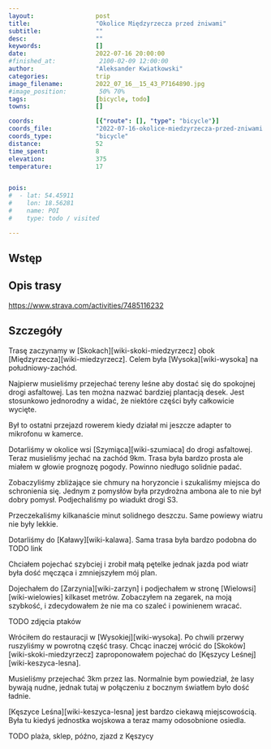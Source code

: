 ```yaml
---
layout:                 post
title:                  "Okolice Międzyrzecza przed żniwami"
subtitle:               ""
desc:                   ""
keywords:               []
date:                   2022-07-16 20:00:00
#finished_at:            2100-02-09 12:00:00
author:                 "Aleksander Kwiatkowski"
categories:             trip
image_filename:         2022_07_16__15_43_P7164890.jpg
#image_position:         50% 70%
tags:                   [bicycle, todo]
towns:                  []

coords:                 [{"route": [], "type": "bicycle"}]
coords_file:            "2022-07-16-okolice-miedzyrzecza-przed-zniwami.json"
coords_type:            "bicycle"
distance:               52
time_spent:             8
elevation:              375
temperature:            17


pois:
#  - lat: 54.45911
#    lon: 18.56281
#    name: POI
#    type: todo / visited

---
```



## Wstęp

## Opis trasy

https://www.strava.com/activities/7485116232

## Szczegóły

Trasę zaczynamy w [Skokach][wiki-skoki-miedzyrzecz] obok [Międzyrzecza][wiki-miedzyrzecz].
Celem była [Wysoka][wiki-wysoka] na południowy-zachód.

Najpierw musieliśmy przejechać tereny leśne aby dostać się do
spokojnej drogi asfaltowej. Las ten można nazwać bardziej plantacją desek.
Jest stosunkowo jednorodny a widać, że niektóre części były całkowicie
wycięte.

Był to ostatni przejazd rowerem kiedy działał mi jeszcze adapter to mikrofonu
w kamerce.

Dotarliśmy w okolice wsi [Szymiąca][wiki-szumiaca] do drogi asfaltowej.
Teraz musieliśmy jechać na zachód 9km. Trasa była bardzo prosta ale miałem
w głowie prognozę pogody. Powinno niedługo solidnie padać.

Zobaczyliśmy zbliżające sie chmury na horyzoncie i szukaliśmy miejsca do schronienia
się. Jednym z pomysłów była przydrożna ambona ale to nie był dobry
pomysł. Podjechaliśmy po wiadukt drogi S3.

Przeczekaliśmy kilkanaście minut solidnego deszczu. Same powiewy wiatru
nie były lekkie.

Dotarliśmy do [Kaławy][wiki-kalawa]. Sama trasa była bardzo podobna do
TODO link

Chciałem pojechać szybciej i zrobił małą pętelke jednak jazda pod wiatr była dość męcząca
i zmniejszyłem mój plan.

Dojechałem do [Zarzynia][wiki-zarzyn] i podjechałem w stronę [Wielowsi][wiki-wielowies]
kilkaset metrów. Zobaczyłem na zegarek, na moją szybkość, i zdecydowałem że nie ma
co szaleć i powinienem wracać.

TODO zdjęcia ptaków

Wróciłem do restauracji w [Wysokiej][wiki-wysoka]. Po chwili przerwy ruszyliśmy
w powrotną część trasy. Chcąc inaczej wrócić do [Skoków][wiki-skoki-miedzyrzecz]
zaproponowałem pojechać do [Kęszycy Leśnej][wiki-keszyca-lesna].

Musieliśmy przejechać 3km przez las. Normalnie bym powiedział, że lasy bywają
nudne, jednak tutaj w połączeniu z bocznym światłem było dość ładnie.

[Kęszyce Leśna][wiki-keszyca-lesna] jest bardzo ciekawą miejscowością.
Była tu kiedyś jednostka wojskowa a teraz mamy odosobnione osiedla.

TODO plaża, sklep, późno, zjazd z Kęszycy 
